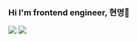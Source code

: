### Hi I'm frontend engineer, 현명👋


 <a href="https://github.com/hyunmyungJaneLee"><img src="https://img.shields.io/badge/GitHub-663399?style=label&logo=GitHub&logoColor=white"/></a>
 <a href="https://jane.github.io"><img src="https://img.shields.io/badge/Blog-663399?style=label&logo=Gatsby&logoColor=white"/></a>
<!--
**hyunmyungJaneLee/hyunmyungJaneLee** is a ✨ _special_ ✨ repository because its `README.md` (this file) appears on your GitHub profile.

Here are some ideas to get you started:

- 🔭 I’m currently working on ...
- 🌱 I’m currently learning ...
- 👯 I’m looking to collaborate on ...
- 🤔 I’m looking for help with ...
- 💬 Ask me about ...
- 📫 How to reach me: ...
- 😄 Pronouns: ...
- ⚡ Fun fact: ...
-->

